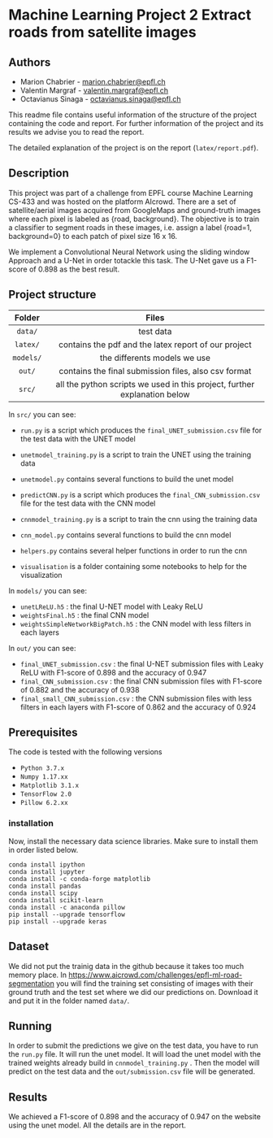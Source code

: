 # Machine Learning Project 2 Extract roads from satellite images

## **Authors**
  * Marion Chabrier - marion.chabrier@epfl.ch
  * Valentin Margraf - valentin.margraf@epfl.ch
  * Octavianus Sinaga - octavianus.sinaga@epfl.ch

This readme file contains useful information of the structure of the project containing the code and report. For further information of the project and its results we advise you to read the report.

The detailed explanation of the project is on the report (`latex/report.pdf`).

## **Description**

This project was part of a challenge from EPFL course Machine Learning CS-433 and was hosted on the platform AIcrowd.
There are a set of satellite/aerial images acquired from GoogleMaps and ground-truth images where each pixel is labeled as {road, background}. The objective is to train a classifier to segment roads in these images, i.e. assign a label {road=1, background=0} to each patch of pixel size 16 x 16.

We implement a Convolutional Neural Network using the sliding window Approach and a U-Net in order totackle this task. The U-Net gave us a F1-score of 0.898 as the best result.

## **Project structure**

| Folder  | Files |
|:--:|:--:|
| `data/`  | test data |
| `latex/` | contains the pdf and the latex report of our project |
| `models/`  | the differents models we use |
| `out/`  | contains the final submission files, also csv format |
| `src/`  | all the python scripts we used in this project, further explanation below |

In `src/` you can see:

+ `run.py` is a script which produces the `final_UNET_submission.csv` file for the test data with the UNET model
+ `unetmodel_training.py` is a script to train the UNET using the training data 
+ `unetmodel.py` contains several functions to build the unet model 
+ `predictCNN.py` is a script which produces the `final_CNN_submission.csv` file for the test data with the CNN model
+ `cnnmodel_training.py` is a script to train the cnn using the training data 
+ `cnn_model.py` contains several functions to build the cnn model
+ `helpers.py` contains several helper functions in order to run the cnn 

+ `visualisation` is a folder containing some notebooks to help for the visualization

In `models/` you can see:
+ `unetLReLU.h5` : the final U-NET model with Leaky ReLU
+ `weightsFinal.h5` : the final CNN model
+ `weightsSimpleNetworkBigPatch.h5` : the CNN model with less filters in each layers
  
In `out/` you can see:
+ `final_UNET_submission.csv` : the final U-NET submission files with Leaky ReLU with F1-score of 0.898 and the accuracy of 0.947
+ `final_CNN_submission.csv` : the final CNN submission files with F1-score of 0.882 and the accuracy of 0.938
+ `final_small_CNN_submission.csv` : the CNN submission files with less filters in each layers with F1-score of 0.862 and the accuracy of 0.924


## **Prerequisites**

The code is tested with the following versions 
- `Python 3.7.x`
- `Numpy 1.17.xx`
- `Matplotlib 3.1.x`
- `TensorFlow 2.0`
- `Pillow 6.2.xx`

### installation
Now, install the necessary data science libraries. Make sure to install them in order listed below.

```
conda install ipython
conda install jupyter
conda install -c conda-forge matplotlib
conda install pandas
conda install scipy
conda install scikit-learn
conda install -c anaconda pillow
pip install --upgrade tensorflow
pip install --upgrade keras
```


## **Dataset**
We did not put the trainig data in the github because it takes too much memory place.
In https://www.aicrowd.com/challenges/epfl-ml-road-segmentation you will find the training set consisting of images with their ground truth and the test set where we did our predictions on. 
Download it and put it in the folder named `data/`.


## **Running**
In order to submit the predictions we give on the test data, you have to run the `run.py` file. It will run the unet model. It will load the unet model with the trained weights already build in `cnnmodel_training.py` . Then the model will predict on the test data and the `out/submission.csv` file will be generated.


## **Results**

We achieved a F1-score of 0.898 and the accuracy of 0.947 on the website using the unet model. All the details are in the report.
